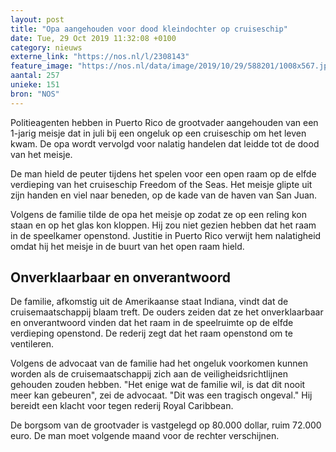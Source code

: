 ```yaml
---
layout: post
title: "Opa aangehouden voor dood kleindochter op cruiseschip"
date: Tue, 29 Oct 2019 11:32:08 +0100
category: nieuws
externe_link: "https://nos.nl/l/2308143"
feature_image: "https://nos.nl/data/image/2019/10/29/588201/1008x567.jpg"
aantal: 257
unieke: 151
bron: "NOS"
---
```


<p>Politieagenten hebben in Puerto Rico de grootvader aangehouden van een 1-jarig meisje dat in juli bij een ongeluk op een cruiseschip om het leven kwam. De opa wordt vervolgd voor nalatig handelen dat leidde tot de dood van het meisje.</p>
<p>De man hield de peuter tijdens het spelen voor een open raam op de elfde verdieping van het cruiseschip Freedom of the Seas. Het meisje glipte uit zijn handen en viel naar beneden, op de kade van de haven van San Juan.</p>
<p>Volgens de familie tilde de opa het meisje op zodat ze op een reling kon staan en op het glas kon kloppen. Hij zou niet gezien hebben dat het raam in de speelkamer openstond. Justitie in Puerto Rico verwijt hem nalatigheid omdat hij het meisje in de buurt van het open raam hield.</p>
<h2>Onverklaarbaar en onverantwoord</h2>
<p>De familie, afkomstig uit de Amerikaanse staat Indiana, vindt dat de cruisemaatschappij blaam treft. De ouders zeiden dat ze het onverklaarbaar en onverantwoord vinden dat het raam in de speelruimte op de elfde verdieping openstond. De rederij zegt dat het raam openstond om te ventileren.</p>
<p>Volgens de advocaat van de familie had het ongeluk voorkomen kunnen worden als de cruisemaatschappij zich aan de veiligheidsrichtlijnen gehouden zouden hebben. "Het enige wat de familie wil, is dat dit nooit meer kan gebeuren", zei de advocaat. "Dit was een tragisch ongeval." Hij bereidt een klacht voor tegen rederij Royal Caribbean.</p>
<p>De borgsom van de grootvader is vastgelegd op 80.000 dollar, ruim 72.000 euro. De man moet volgende maand voor de rechter verschijnen.</p>
